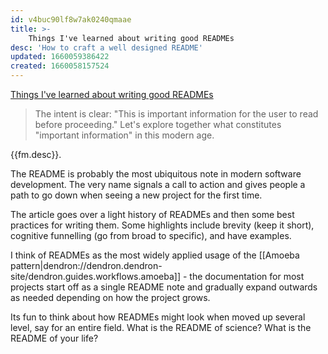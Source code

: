 ```yaml
---
id: v4buc90lf8w7ak0240qmaae
title: >-
    Things I've learned about writing good READMEs
desc: 'How to craft a well designed README'
updated: 1660059386422
created: 1660058157524
---
```


[Things I've learned about writing good READMEs](https://github.com/hackergrrl/art-of-readme)

> The intent is clear: "This is important information for the user to read before proceeding." Let's explore together what constitutes "important information" in this modern age.

{{fm.desc}}.

The README is probably the most ubiquitous note in modern software development. The very name signals a call to action and gives people a path to go down when seeing a new project for the first time. 

The article goes over a light history of READMEs and then some best practices for writing them. Some highlights include brevity (keep it short), cognitive funnelling (go from broad to specific), and have examples. 

I think of READMEs as the most widely applied usage of the [[Amoeba pattern|dendron://dendron.dendron-site/dendron.guides.workflows.amoeba]] - the documentation for most projects start off as a single README note and gradually expand outwards as needed depending on how the project grows. 

Its fun to think about how READMEs might look when moved up several level, say for an entire field. What is the README of science? What is the README of your life?
